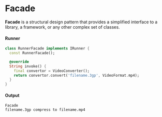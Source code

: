 Facade
===

**Facade** is a structural design pattern that provides a simplified interface to a library, a
framework, or any other complex set of classes.

#### Runner

```dart
class RunnerFacade implements IRunner {
  const RunnerFacade();

  @override
  String invoke() {
    final convertor = VideoConverter();
    return convertor.convert('filename.3gp', VideoFormat.mp4);
  }
}
```

#### Output

```shell
Facade
filename.3gp compress to filename.mp4
```